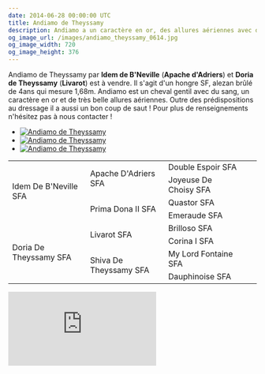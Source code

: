 ```yaml
---
date: 2014-06-28 00:00:00 UTC
title: Andiamo de Theyssamy
description: Andiamo a un caractère en or, des allures aériennes avec des prédispositions au dressage, mais a aussi un bon coup de saut !
og_image_url: /images/andiamo_theyssamy_0614.jpg
og_image_width: 720
og_image_height: 376
---
```


Andiamo de Theyssamy par **Idem de B'Neville** (**Apache d'Adriers**) et **Doria de Theyssamy** (**Livarot**) est à vendre. Il s'agit d'un hongre SF, alezan brûlé de 4ans qui mesure 1,68m. Andiamo est un cheval gentil avec du sang, un caractère en or et de très belle allures aériennes. Outre des prédispositions au dressage il a aussi un bon coup de saut ! Pour plus de renseignements n'hésitez pas à nous contacter !

<div class="gallery" style="display:block;">
<ul class="rig columns-4">
<li><a href="/images/andiamo_theyssamy_0614_1.jpg" title="Andiamo de Theyssamy"><img src="{{ site.baseurl }}/images/andiamo_theyssamy_0614_1_link_pv.jpg" alt='Andiamo de Theyssamy' /></a></li>
<li><a href="/images/andiamo_theyssamy_0614_2.jpg" title="Andiamo de Theyssamy"><img src="{{ site.baseurl }}/images/andiamo_theyssamy_0614_2_link_pv.jpg" alt='Andiamo de Theyssamy' /></a></li>
<li><a href="/images/andiamo_theyssamy_0614_3.jpg" title="Andiamo de Theyssamy"><img src="{{ site.baseurl }}/images/andiamo_theyssamy_0614_3_link_pv.jpg" alt='Andiamo de Theyssamy' /></a></li>
</ul>
</div>

<table class="genealogie">
	<tr>
		<td rowspan="4" class="c-cell">Idem De B'Neville SFA</td>
		<td rowspan="2" class="c-cell">Apache D'Adriers SFA</td>
		<td class="c-cell">Double Espoir SFA</td>
	</tr>
	<tr>
		<td class="c-cell">Joyeuse De Choisy SFA</td>
		<td></td>
		<td></td>
	</tr>
	<tr>
		<td rowspan="2" class="c-cell">Prima Dona II SFA</td>
		<td class="c-cell">Quastor SFA</td>
		<td></td>
	</tr>
	<tr>
		<td class="c-cell">Emeraude SFA</td>
		<td></td>
		<td></td>
	</tr>
	<tr>
		<td rowspan="4" class="c-cell">Doria De Theyssamy SFA</td>
		<td rowspan="2" class="c-cell">Livarot SFA</td>
		<td class="c-cell">Brilloso SFA</td>
	</tr>
	<tr>
		<td class="c-cell">Corina I SFA</td>
		<td></td>
		<td></td>
	</tr>
	<tr>
		<td rowspan="2" class="c-cell">Shiva De Theyssamy SFA</td>
		<td class="c-cell">My Lord Fontaine SFA</td>
		<td></td>
	</tr>
	<tr>
		<td class="c-cell">Dauphinoise SFA</td>
		<td></td>
		<td></td>
	</tr>
</table>

<iframe title="Andiamo de Theyssamy" src="https://www.youtube.com/embed/uzars7J7uXU" frameborder="0" allowfullscreen></iframe>
